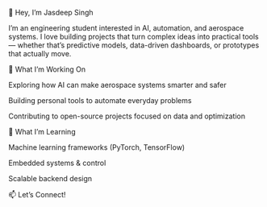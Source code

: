 👋 Hey, I’m Jasdeep Singh

I’m an engineering student interested in AI, automation, and aerospace systems. I love building projects that turn complex ideas into practical tools — whether that’s predictive models, data-driven dashboards, or prototypes that actually move.

🚀 What I’m Working On

Exploring how AI can make aerospace systems smarter and safer

Building personal tools to automate everyday problems

Contributing to open-source projects focused on data and optimization

🧠 What I’m Learning

Machine learning frameworks (PyTorch, TensorFlow)

Embedded systems & control

Scalable backend design

📫 Let’s Connect!
